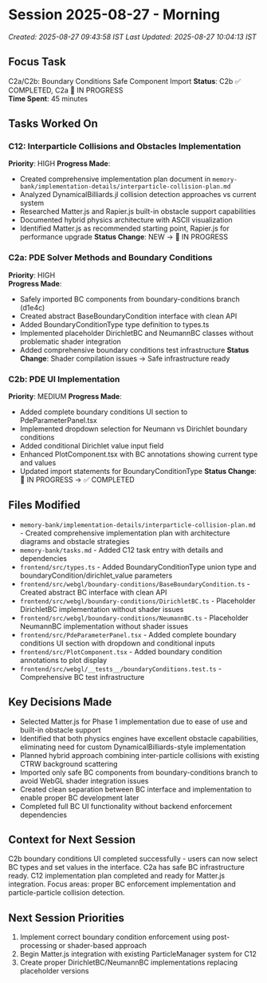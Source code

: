 # Session 2025-08-27 - Morning
*Created: 2025-08-27 09:43:58 IST*
*Last Updated: 2025-08-27 10:04:13 IST*

## Focus Task
C2a/C2b: Boundary Conditions Safe Component Import
**Status**: C2b ✅ COMPLETED, C2a 🔄 IN PROGRESS  
**Time Spent**: 45 minutes

## Tasks Worked On
### C12: Interparticle Collisions and Obstacles Implementation
**Priority**: HIGH
**Progress Made**:
- Created comprehensive implementation plan document in `memory-bank/implementation-details/interparticle-collision-plan.md`
- Analyzed DynamicalBilliards.jl collision detection approaches vs current system
- Researched Matter.js and Rapier.js built-in obstacle support capabilities
- Documented hybrid physics architecture with ASCII visualization
- Identified Matter.js as recommended starting point, Rapier.js for performance upgrade
**Status Change**: NEW → 🔄 IN PROGRESS

### C2a: PDE Solver Methods and Boundary Conditions
**Priority**: HIGH  
**Progress Made**:
- Safely imported BC components from boundary-conditions branch (d1e4c)
- Created abstract BaseBoundaryCondition interface with clean API
- Added BoundaryConditionType type definition to types.ts
- Implemented placeholder DirichletBC and NeumannBC classes without problematic shader integration
- Added comprehensive boundary conditions test infrastructure
**Status Change**: Shader compilation issues → Safe infrastructure ready

### C2b: PDE UI Implementation
**Priority**: MEDIUM
**Progress Made**:
- Added complete boundary conditions UI section to PdeParameterPanel.tsx
- Implemented dropdown selection for Neumann vs Dirichlet boundary conditions
- Added conditional Dirichlet value input field
- Enhanced PlotComponent.tsx with BC annotations showing current type and values
- Updated import statements for BoundaryConditionType
**Status Change**: 🔄 IN PROGRESS → ✅ COMPLETED

## Files Modified
- `memory-bank/implementation-details/interparticle-collision-plan.md` - Created comprehensive implementation plan with architecture diagrams and obstacle strategies
- `memory-bank/tasks.md` - Added C12 task entry with details and dependencies
- `frontend/src/types.ts` - Added BoundaryConditionType union type and boundaryCondition/dirichlet_value parameters
- `frontend/src/webgl/boundary-conditions/BaseBoundaryCondition.ts` - Created abstract BC interface with clean API
- `frontend/src/webgl/boundary-conditions/DirichletBC.ts` - Placeholder DirichletBC implementation without shader issues
- `frontend/src/webgl/boundary-conditions/NeumannBC.ts` - Placeholder NeumannBC implementation without shader issues
- `frontend/src/PdeParameterPanel.tsx` - Added complete boundary conditions UI section with dropdown and conditional inputs
- `frontend/src/PlotComponent.tsx` - Added boundary condition annotations to plot display
- `frontend/src/webgl/__tests__/boundaryConditions.test.ts` - Comprehensive BC test infrastructure

## Key Decisions Made
- Selected Matter.js for Phase 1 implementation due to ease of use and built-in obstacle support
- Identified that both physics engines have excellent obstacle capabilities, eliminating need for custom DynamicalBilliards-style implementation
- Planned hybrid approach combining inter-particle collisions with existing CTRW background scattering
- Imported only safe BC components from boundary-conditions branch to avoid WebGL shader integration issues
- Created clean separation between BC interface and implementation to enable proper BC development later
- Completed full BC UI functionality without backend enforcement dependencies

## Context for Next Session
C2b boundary conditions UI completed successfully - users can now select BC types and set values in the interface. C2a has safe BC infrastructure ready. C12 implementation plan completed and ready for Matter.js integration. Focus areas: proper BC enforcement implementation and particle-particle collision detection.

## Next Session Priorities
1. Implement correct boundary condition enforcement using post-processing or shader-based approach
2. Begin Matter.js integration with existing ParticleManager system for C12
3. Create proper DirichletBC/NeumannBC implementations replacing placeholder versions
